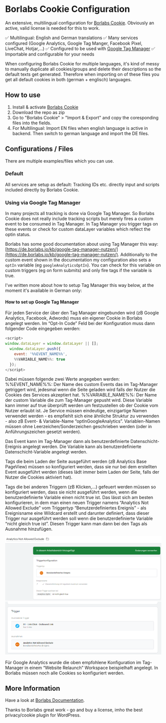 # Borlabs Cookie Configuration

An extensive, multilingual configuration for [Borlabs Cookie](https://de.borlabs.io/borlabs-cookie/).
Obviously an active, valid license is needed for this to work.

✅ Multilingual: English and German translations
✅ Many services configured (Google Analytics, Google Tag Manger, Facebook Pixel, LiveChat, Hotjar,...)
✅ Configured to be used with [Google Tag Manager](https://de.borlabs.io/kb/google-tag-manager-nutzen/
)
✅ Importable and configurable for your needs

When configuring Borlabs Cookie for multiple languages, it's kind of messy to manually duplicate all cookies/groups and delete their descriptions so the default texts get generated. Therefore when importing on of these files you get all default cookies in both (german + englisch) languages.

## How to use
1. Install & activate [Borlabs Cookie](https://de.borlabs.io/borlabs-cookie/)
2. Download the repo as zip
3. Go to "Borlabs Cookie" > "Import & Export" and copy the coresponding files into the fields.
4. For Multilingual: Import EN files when english language is active in backend. Then switch to german language and import the DE files.

## Configurations / Files
There are multiple examples/files which you can use.

### Default

All services are setup as default: Tracking IDs etc. directly input and scripts included directly by Borlabs Cookie.

### Using via Google Tag Manager

In many projects all tracking is done via Google Tag Manager. So Borlabs Cookie does not really include tracking scripts but merely fires a custom event to be consumed in Tag Manager.
In Tag Manager you trigger tags on these events or check for custom dataLayer variables which reflect the optin status.

Borlabs has some good documentation about using Tag Manager this way: [https://de.borlabs.io/kb/google-tag-manager-nutzen/](https://de.borlabs.io/kb/google-tag-manager-nutzen/).
Additionally to the custom event shown in the documentation my configuration also sets a `optIn` variable (eg `googleAnalyticsOptIn`).
You can check for this variable on custom triggers (eg on form submits) and only fire tags if the variable is true.

I've written more about how to setup Tag Manager this way below, at the moment it's available in German only:

#### How to set up Google Tag Manager

Für jeden Service der über den Tag Manager eingebunden wird (zB Google Analytics, Facebook, Adwords) muss ein eigener Cookie in Borlabs angelegt werden. Im “Opt-In Code” Feld bei der Konfiguration muss dann folgender Code eingegeben werden:
```js
<script>
window.dataLayer = window.dataLayer || [];
  window.dataLayer.push({
    event: '%%EVENT_NAME%%',
	%%VARIABLE_NAME%%: true
  });
</script>
```
Dabei müssen folgende zwei Werte angegeben werden:
%%EVENT_NAME%%: Der Name des custom Events das im Tag-Manager getriggert wird, jedesmal wenn die Seite geladen wird falls der Nutzer die Cookies des Services akzeptiert hat.
%%VARIABLE_NAME%%: Der Name der custom Variable die zum Tag-Manager gepusht wird. Diese Variable kann immer auf true überprüft werden um festzustellen ob der Cookie vom Nutzer erlaubt ist.
Je Service müssen eindeutige, einzigartige Namen verwendet werden - es empfiehlt sich eine ähnliche Struktur zu verwenden - also zB Event- & Variable-Name “optInGoogleAnalytics”. Variablen-Namen müssen ohne Leerzeichen/Sonderzeichen geschrieben werden (oder in Anführungszeichen gesetzt werden).

Das Event kann im Tag-Manager dann als benutzerdefinierte Datenschicht-Ereignis angelegt werden. Die Variable kann als benutzerdefinierte Datenschicht-Variable angelegt werden.

Tags die beim Laden der Seite ausgeführt werden (zB Analytics Base PageView) müssen so konfiguriert werden, dass sie nur bei dem erstellten Event ausgeführt werden (dieses lädt immer beim Laden der Seite, falls der Nutzer die Cookies aktiviert hat).

Tags die bei anderen Triggern (zB Klicken,...) gefeuert werden müssen so konfiguriert werden, dass sie nicht ausgeführt werden, wenn die benutzerdefinierte Variable einen nicht true ist.
Das lässt sich am besten konfigurieren, in dem man einen neuen Trigger namens “Analytics Not Allowed Exclude” vom Triggertyp “Benutzerdefiniertes Ereignis” - als Ereignisname eine Wildcard erstellt und darunter definiert, dass dieser Trigger nur ausgeführt werden soll wenn die benutzerdefinierte Variable “nicht gleich true ist”. Diesen Trigger kann man dann bei den Tags als Ausnahme hinzufügen.

![Google Tag Manager Triggerkonfiguration](docs/images/tagmanager-trigger-1.png)
![Google Tag Manager Triggerkonfiguration](docs/images/tagmanager-trigger-2.png)

Für Google Analytics wurde die oben empfohlene Konfiguration im Tag-Manager in einem “Website Relaunch” Workspace beispielhaft angelegt.
In Borlabs müssen noch alle Cookies so konfiguriert werden.


## More Information
Have a look at [Borlabs Documentation](https://de.borlabs.io/kbtopic/borlabs-cookie/).

Thanks to Borlabs great work - go and buy a license, imho the best privacy/cookie plugin for WordPress.
